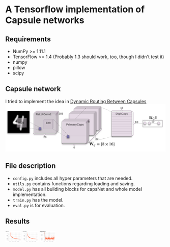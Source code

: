 # A Tensorflow implementation of Capsule networks

## Requirements
  * NumPy >= 1.11.1
  * TensorFlow >= 1.4 (Probably 1.3 should work, too, though I didn't test it)
  * numpy
  * pillow
  * scipy

## Capsule network
I tried to implement the idea in [Dynamic Routing Between Capsules](https://arxiv.org/abs/1710.09829)
<img src="figure/capsNet.png">

## File description
  * `config.py` includes all hyper parameters that are needed.
  * `utils.py` contains functions regarding loading and saving.
  * `model.py` has all building blocks for capsNet and whole model implementation.
  * `train.py` has the model.
  * `eval.py` is for evaluation.

## Results
<img src="figure/total_loss.png" style="width: 50px;">
<img src="figure/margin_loss.png" style="width: 50px;">
<img src="figure/reconstruction_loss.png" style="width: 50px;">
